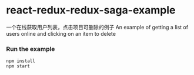 react-redux-redux-saga-example
=====================

一个在线获取用户列表，点击项目可删除的例子
An example of getting a list of users online and clicking on an item to delete

### Run the example

```
npm install
npm start
```



